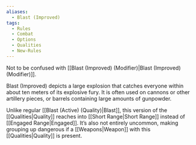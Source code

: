```yaml
---
aliases:
  - Blast (Improved)
tags:
  - Rules
  - Combat
  - Options
  - Qualities
  - New-Rules
---
```

Not to be confused with [[Blast (Improved) (Modifier)|Blast (Improved) (Modifier)]].

Blast (Improved) depicts a large explosion that catches everyone within about ten meters of its explosive fury. It is often used on cannons or other artillery pieces, or barrels containing large amounts of gunpowder.

Unlike regular [[Blast (Active) (Quality)|Blast]], this version of the [[Qualities|Quality]] reaches into [[Short Range|Short Range]] instead of [[Engaged Range|Engaged]]. It’s also not entirely uncommon, making grouping up dangerous if a [[Weapons|Weapon]] with this [[Qualities|Quality]] is present.

